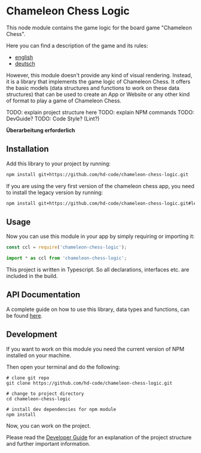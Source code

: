 # Chameleon Chess Logic

This node module contains the game logic for the board game "Chameleon Chess".

Here you can find a description of the game and its rules:
- [english](./docs/game/en.md)
- [deutsch](./docs/game/de.md)

However, this module doesn't provide any kind of visual rendering. Instead, it is a library that implements the game logic of Chameleon Chess. It offers the basic models (data structures and functions to work on these data structures) that can be used to create an App or Website or any other kind of format to play a game of Chameleon Chess.


TODO: explain project structure here
TODO: explain NPM commands
TODO: DevGuide?
TODO: Code Style? (Lint?)

**Überarbeitung erforderlich**

## Installation

Add this library to your project by running:

```sh
npm install git+https://github.com/hd-code/chameleon-chess-logic.git
```

If you are using the very first version of the chameleon chess app, you need to install the legacy version by running:

```sh
npm install git+https://github.com/hd-code/chameleon-chess-logic.git#legacy
```

## Usage

Now you can use this module in your app by simply requiring or importing it:

```js
const ccl = require('chameleon-chess-logic');
```

```ts
import * as ccl from 'chameleon-chess-logic';
```

This project is written in Typescript. So all declarations, interfaces etc. are included in the build.

## API Documentation

A complete guide on how to use this library, data types and functions, can be found [here](./docs/api/index.html).

## Development

If you want to work on this module you need the current version of NPM installed on your machine.

Then open your terminal and do the following:

```shell
# clone git repo
git clone https://github.com/hd-code/chameleon-chess-logic.git

# change to project directory
cd chameleon-chess-logic

# install dev dependencies for npm module
npm install
```

Now, you can work on the project.

Please read the [Developer Guide](./docs/developer-guide.md) for an explanation of the project structure and further important information.